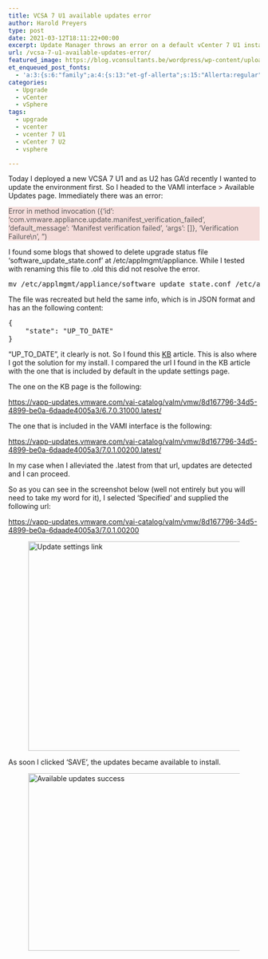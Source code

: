 ```yaml
---
title: VCSA 7 U1 available updates error
author: Harold Preyers
type: post
date: 2021-03-12T18:11:22+00:00
excerpt: Update Manager throws an error on a default vCenter 7 U1 install.
url: /vcsa-7-u1-available-updates-error/
featured_image: https://blog.vconsultants.be/wordpress/wp-content/uploads/2021/03/vcenter_upgrade_check_error.png
et_enqueued_post_fonts:
  - 'a:3:{s:6:"family";a:4:{s:13:"et-gf-allerta";s:15:"Allerta:regular";s:11:"et-gf-alice";s:13:"Alice:regular";s:16:"et-gf-montserrat";s:137:"Montserrat:100,200,300,regular,500,600,700,800,900,100italic,200italic,300italic,italic,500italic,600italic,700italic,800italic,900italic";s:19:"et-gf-alegreya-sans";s:112:"Alegreya+Sans:100,100italic,300,300italic,regular,italic,500,500italic,700,700italic,800,800italic,900,900italic";}s:6:"subset";a:7:{i:0;s:5:"latin";i:1;s:8:"cyrillic";i:2;s:12:"cyrillic-ext";i:3;s:9:"latin-ext";i:4;s:10:"vietnamese";i:5;s:5:"greek";i:6;s:9:"greek-ext";}s:9:"cache_key";s:72:"{"gph":-1,"divi":"4.20.2","wp":"6.1.1","enable_all_character_sets":"on"}";}'
categories:
  - Upgrade
  - vCenter
  - vSphere
tags:
  - upgrade
  - vcenter
  - vcenter 7 U1
  - vCenter 7 U2
  - vsphere

---
```

<p class="has-text-align-justify">
  Today I deployed a new VCSA 7 U1 and as U2 has GA&#8217;d recently I wanted to update the environment first. So I headed to the VAMI interface > Available Updates page. Immediately there was an error:
</p>

<p class="has-text-color has-background red-message" style="background-color:#f5dddb;color:#575757">
  Error in method invocation ({&#8216;id&#8217;: &#8216;com.vmware.appliance.update.manifest_verification_failed&#8217;, &#8216;default_message&#8217;: &#8216;Manifest verification failed&#8217;, &#8216;args&#8217;: []}, &#8216;Verification Failure\n&#8217;, &#8221;)
</p>



<p class="has-text-align-justify">
  I found some blogs that showed to delete upgrade status file &#8216;software_update_state.conf&#8217; at /etc/applmgmt/appliance. While I tested with renaming this file to .old this did not resolve the error.
</p>

<div class="wp-block-urvanov-syntax-highlighter-code-block">
  <pre class="lang:sh decode:true ">mv /etc/applmgmt/appliance/software_update_state.conf /etc/applmgmt/appliance/software_update_state.conf.old</pre>
</div>

The file was recreated but held the same info, which is in JSON format and has an the following content:

<div class="wp-block-urvanov-syntax-highlighter-code-block">
  <pre class="lang:sh decode:true ">{
    "state": "UP_TO_DATE"
}</pre>
</div>

<p class="has-text-align-justify">
  &#8220;UP_TO_DATE&#8221;, it clearly is not. So I found this <a href="https://kb.vmware.com/s/article/70837" target="_blank" rel="noreferrer noopener">KB</a> article. This is also where I got the solution for my install. I compared the url I found in the KB article with the one that is included by default in the update settings page.
</p>

The one on the KB page is the following:

https://vapp-updates.vmware.com/vai-catalog/valm/vmw/8d167796-34d5-4899-be0a-6daade4005a3/6.7.0.31000.latest/

The one that is included in the VAMI interface is the following:

https://vapp-updates.vmware.com/vai-catalog/valm/vmw/8d167796-34d5-4899-be0a-6daade4005a3/7.0.1.00200.latest/

In my case when I alleviated the .latest from that url, updates are detected and I can proceed.

So as you can see in the screenshot below (well not entirely but you will need to take my word for it), I selected &#8216;Specified&#8217; and supplied the following url:

https://vapp-updates.vmware.com/vai-catalog/valm/vmw/8d167796-34d5-4899-be0a-6daade4005a3/7.0.1.00200<figure class="wp-block-image size-large">

[<img decoding="async" loading="lazy" width="857" height="420" src="https://i0.wp.com/blog.vconsultants.be/wordpress/wp-content/uploads/2021/03/update_settings_link.png?resize=857%2C420&#038;ssl=1" alt="Update settings link" class="wp-image-1772" srcset="https://i0.wp.com/blog.vconsultants.be/wordpress/wp-content/uploads/2021/03/update_settings_link.png?resize=857%2C420&#038;ssl=1 857w, https://blog.vconsultants.be/wordpress/wp-content/uploads/2021/03/update_settings_link-480x235.png 480w" sizes="(min-width: 0px) and (max-width: 480px) 480px, (min-width: 481px) 857px, 100vw" data-recalc-dims="1" />][1]</figure> 

As soon I clicked &#8216;SAVE&#8217;, the updates became available to install.<figure class="wp-block-image size-large">

[<img decoding="async" loading="lazy" width="931" height="356" src="https://i0.wp.com/blog.vconsultants.be/wordpress/wp-content/uploads/2021/03/available_updates_succes.png?resize=931%2C356&#038;ssl=1" alt="Available updates success" class="wp-image-1773" srcset="https://i0.wp.com/blog.vconsultants.be/wordpress/wp-content/uploads/2021/03/available_updates_succes.png?resize=931%2C356&#038;ssl=1 931w, https://blog.vconsultants.be/wordpress/wp-content/uploads/2021/03/available_updates_succes-480x184.png 480w" sizes="(min-width: 0px) and (max-width: 480px) 480px, (min-width: 481px) 931px, 100vw" data-recalc-dims="1" />][2]</figure>

 [1]: https://i0.wp.com/blog.vconsultants.be/wordpress/wp-content/uploads/2021/03/update_settings_link.png?ssl=1
 [2]: https://i0.wp.com/blog.vconsultants.be/wordpress/wp-content/uploads/2021/03/available_updates_succes.png?ssl=1